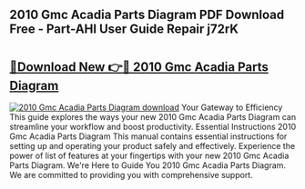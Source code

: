 ## 2010 Gmc Acadia Parts Diagram PDF Download Free - Part-AHl User Guide Repair j72rK

# <h2><a href="http://dfhuch.blite.top/?on=2010+Gmc+Acadia+Parts+Diagram">🔗Download New 👉🔴 2010 Gmc Acadia Parts Diagram</a></h2>

[![2010 Gmc Acadia Parts Diagram download](https://i.imgur.com/lujVjoI.png)](http://dfhuch.blite.top/?on=2010+Gmc+Acadia+Parts+Diagram)
Your Gateway to Efficiency This guide explores the ways your new 2010 Gmc Acadia Parts Diagram can streamline your workflow and boost productivity. Essential Instructions 2010 Gmc Acadia Parts Diagram This manual contains essential instructions for setting up and operating your product safely and effectively. Experience the power of list of features at your fingertips with your new 2010 Gmc Acadia Parts Diagram. We're Here to Guide You 2010 Gmc Acadia Parts Diagram. We are committed to providing you with comprehensive support.
